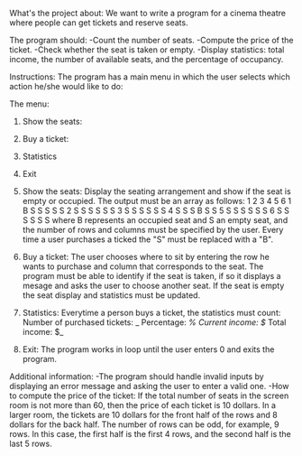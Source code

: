 What's the project about:
We want to write a program for a cinema theatre where people can get tickets and reserve seats.

The program should: 
-Count the number of seats.
-Compute the price of the ticket. 
-Check whether the seat is taken or empty.
-Display statistics: total income, the number of available seats, and the percentage of occupancy.

Instructions: 
The program has a main menu in which the user selects which action he/she would like to do:

The menu:
1. Show the seats: 
2. Buy a ticket: 
3. Statistics
0. Exit

1. Show the seats: Display the seating arrangement and show if the seat is empty or occupied. The output must be an array as follows: 
  1 2 3 4 5 6
1 B S S S S S
2 S S S S S S
3 S S S S S S
4 S S S B S S
5 S S S S S S
6 S S S S S S
where B represents an occupied seat and S an empty seat, and the number of rows and columns must be specified by the user. Every time a user purchases a ticked the "S" must be replaced with a "B".

2. Buy a ticket: The user chooses where to sit by entering the row he wants to purchase and column that corresponds to the seat. The program must be able to identify if the seat is taken, if so it displays a mesage and asks the user to choose another seat. If the seat is empty the seat display and statistics must be updated.

3. Statistics: Everytime a person buys a ticket, the statistics must count: 
Number of purchased tickets: _
Percentage: _%
Current income: $_
Total income: $_

0. Exit: The program works in loop until the user enters 0 and exits the program.

Additional information: 
-The program should handle invalid inputs by displaying an error message and asking the user to enter a valid one.
-How to compute the price of the ticket:
If the total number of seats in the screen room is not more than 60, then the price of each ticket is 10 dollars.
In a larger room, the tickets are 10 dollars for the front half of the rows and 8 dollars for the back half. The number of rows can be odd, for example, 9 rows. In this case, the first half is the first 4 rows, and the second half is the last 5 rows.
